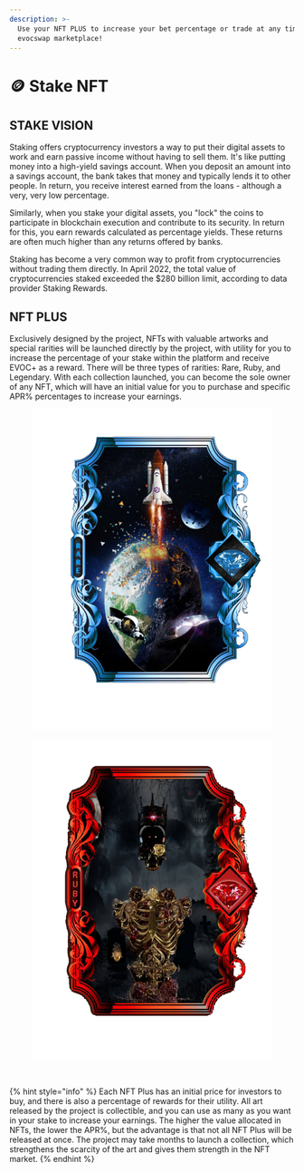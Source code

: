 ```yaml
---
description: >-
  Use your NFT PLUS to increase your bet percentage or trade at any time on the
  evocswap marketplace!
---
```


# 🪙 Stake NFT

## STAKE VISION

Staking offers cryptocurrency investors a way to put their digital assets to work and earn passive income without having to sell them. It's like putting money into a high-yield savings account. When you deposit an amount into a savings account, the bank takes that money and typically lends it to other people. In return, you receive interest earned from the loans - although a very, very low percentage.

Similarly, when you stake your digital assets, you "lock" the coins to participate in blockchain execution and contribute to its security. In return for this, you earn rewards calculated as percentage yields. These returns are often much higher than any returns offered by banks.

Staking has become a very common way to profit from cryptocurrencies without trading them directly. In April 2022, the total value of cryptocurrencies staked exceeded the $280 billion limit, according to data provider Staking Rewards.

## NFT PLUS

Exclusively designed by the project, NFTs with valuable artworks and special rarities will be launched directly by the project, with utility for you to increase the percentage of your stake within the platform and receive EVOC+ as a reward. There will be three types of rarities: Rare, Ruby, and Legendary. With each collection launched, you can become the sole owner of any NFT, which will have an initial value for you to purchase and specific APR% percentages to increase your earnings.

<div>

<figure><img src="../.gitbook/assets/Rara.png" alt=""><figcaption></figcaption></figure>

 

<figure><img src="../.gitbook/assets/Ruby.png" alt=""><figcaption></figcaption></figure>

 

<figure><img src="../.gitbook/assets/Lendária.jpg" alt=""><figcaption></figcaption></figure>

</div>

{% hint style="info" %}
Each NFT Plus has an initial price for investors to buy, and there is also a percentage of rewards for their utility. All art released by the project is collectible, and you can use as many as you want in your stake to increase your earnings. The higher the value allocated in NFTs, the lower the APR%, but the advantage is that not all NFT Plus will be released at once. The project may take months to launch a collection, which strengthens the scarcity of the art and gives them strength in the NFT market.
{% endhint %}
